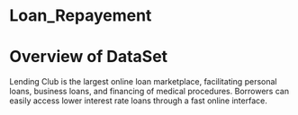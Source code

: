 # Loan_Repayement

# Overview of DataSet
Lending Club is the largest online loan marketplace, facilitating personal loans, business loans, and financing of medical procedures. Borrowers can easily access lower interest rate loans through a fast online interface.
